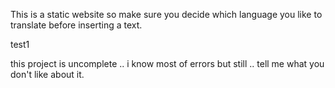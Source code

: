 This is a static website
so make sure you decide which language you like to translate before inserting a text.

test1


this project is uncomplete .. i know most of errors but still .. tell me what you don't like about it.